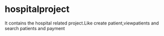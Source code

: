 # hospitalproject
It contains the hospital related project.Like create patient,viewpatients and search patients and payment
